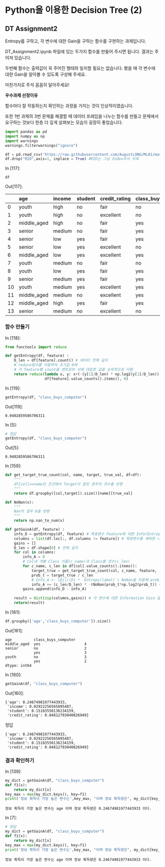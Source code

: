 # Python을 이용한 Decision Tree \(2\)

## DT Assignment2

Entropy를 구하고, 각 변수에 대한 Gain을 구하는 함수를 구현하는 과제입니다.

DT\_Assignment2.ipynb 파일에 있는 두가지 함수를 만들어 주시면 됩니다. 결과는 주어져 있습니다.

두번째 함수는 출력값이 꼭 주어진 형태와 일치할 필요는 없습니다. 봤을 때 각 변수에 대한 Gain을 알아볼 수 있도록 구성해 주세요.

마찬가지로 주석 꼼꼼히 달아주세요!

**우수과제 선정이유** 

함수마다 잘 작동하는지 확인하는 과정을 거치는 것이 인상적이였습니다. 

또한 1번 과제의 3번 문제를 해결할 때 데이터 프레임을 나누는 함수를 만들고 문제에서 요구하는 것보다 한층 더 깊게 살펴보는 모습이 굉장히 좋았습니다.

```python
import pandas as pd 
import numpy as np
import warnings
warnings.filterwarnings("ignore")

df = pd.read_csv('https://raw.githubusercontent.com/AugustLONG/ML01/master/01decisiontree/AllElectronics.csv')
df.drop("RID",axis=1, inplace = True) #RID는 그냥 Index라서 삭제
```

In \[117\]:

```text
df
```

Out\[117\]:

|  | age | income | student | credit\_rating | class\_buys\_computer |
| :--- | :--- | :--- | :--- | :--- | :--- |
| 0 | youth | high | no | fair | no |
| 1 | youth | high | no | excellent | no |
| 2 | middle\_aged | high | no | fair | yes |
| 3 | senior | medium | no | fair | yes |
| 4 | senior | low | yes | fair | yes |
| 5 | senior | low | yes | excellent | no |
| 6 | middle\_aged | low | yes | excellent | yes |
| 7 | youth | medium | no | fair | no |
| 8 | youth | low | yes | fair | yes |
| 9 | senior | medium | yes | fair | yes |
| 10 | youth | medium | yes | excellent | yes |
| 11 | middle\_aged | medium | no | excellent | yes |
| 12 | middle\_aged | high | yes | fair | yes |
| 13 | senior | medium | no | excellent | no |

### 함수 만들기 <a id="&#xD568;&#xC218;-&#xB9CC;&#xB4E4;&#xAE30;"></a>

In \[118\]:

```python
from functools import reduce

def getEntropy(df, feature) :
    D_len = df[feature].count() # 데이터 전체 길이
    # reduce함수를 이용하여 초기값 0에 
    # 각 feature별 count을 엔트로피 식에 대입한 값을 순차적으로 더함
    return reduce(lambda x, y: x+(-(y[1]/D_len) * np.log2(y[1]/D_len)), \
                  df[feature].value_counts().items(), 0)
```

In \[119\]:

```python
getEntropy(df, "class_buys_computer")
```

Out\[119\]:

```text
0.9402859586706311
```

In \[5\]:

```python
# 정답
getEntropy(df, "class_buys_computer")
```

Out\[5\]:

```text
0.9402859586706311
```

In \[159\]:

```python
def get_target_true_count(col, name, target, true_val, df=df):
    """
    df[col]==name인 조건에서 Target이 참인 경우의 갯수를 반환
    """
    return df.groupby([col,target]).size()[name][true_val]

def NoNan(x):
    """
    Nan의 경우 0을 반환
    """
    return np.nan_to_num(x)

def getGainA(df, feature) :
    info_D = getEntropy(df, feature) # 목표변수 Feature에 대한 Info(Entropy)를 구한다.
    columns = list(df.loc[:, df.columns != feature]) # 목표변수를 제외한 나머지 설명변수들을 리스트 형태로 저장한다.
    gains = []
    D_len = df.shape[0] # 전체 길이
    for col in columns:
        info_A = 0
        # Col내 개별 Class 이름(c_name)과 Class별 갯수(c_len)
        for c_name, c_len in df[col].value_counts().items():
            target_true = get_target_true_count(col, c_name, feature, 'yes') 
            prob_t = target_true / c_len
            # Info_A <- |Dj|/|D| *  Entropy(label) | NoNan을 이용해 prob_t가 0인 경우 nan이 나와 생기는 오류 방지
            info_A += (c_len/D_len) * -(NoNan(prob_t*np.log2(prob_t)) + NoNan((1 - prob_t)*np.log2(1 - prob_t)))
        gains.append(info_D - info_A)
    
    result = dict(zip(columns,gains)) # 각 변수에 대한 Information Gain 을 Dictionary 형태로 저장한다.
    return(result)
```

In \[161\]:

```python
df.groupby(['age','class_buys_computer']).size()
```

Out\[161\]:

```text
age          class_buys_computer
middle_aged  yes                    4
senior       no                     2
             yes                    3
youth        no                     3
             yes                    2
dtype: int64
```

In \[160\]:

```python
getGainA(df, "class_buys_computer")
```

Out\[160\]:

```text
{'age': 0.24674981977443933,
 'income': 0.02922256565895487,
 'student': 0.15183550136234159,
 'credit_rating': 0.04812703040826949}
```

정답

```text
{'age': 0.24674981977443933, 
 'income': 0.02922256565895487, 
 'student': 0.15183550136234159, 
 'credit_rating': 0.04812703040826949}
```

### 결과 확인하기 <a id="&#xACB0;&#xACFC;-&#xD655;&#xC778;&#xD558;&#xAE30;"></a>

In \[139\]:

```python
my_dict = getGainA(df, "class_buys_computer")
def f1(x):
    return my_dict[x]
key_max = max(my_dict.keys(), key=f1)
print('정보 획득이 가장 높은 변수는',key_max, "이며 정보 획득량은", my_dict[key_max], "이다.")
```

```text
정보 획득이 가장 높은 변수는 age 이며 정보 획득량은 0.24674981977443933 이다.
```

In \[7\]:

```python
# 정답
my_dict = getGainA(df, "class_buys_computer")
def f1(x):
    return my_dict[x]
key_max = max(my_dict.keys(), key=f1)
print('정보 획득이 가장 높은 변수는',key_max, "이며 정보 획득량은", my_dict[key_max], "이다.")
```

```text
정보 획득이 가장 높은 변수는 age 이며 정보 획득량은 0.24674981977443933 이다.
```

